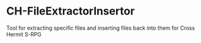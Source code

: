 # CH-FileExtractorInsertor
Tool for extracting specific files and inserting files back into them for Cross Hermit S-RPG
